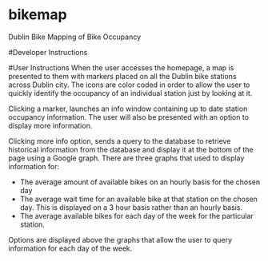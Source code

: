 # bikemap
Dublin Bike Mapping of Bike Occupancy

#Developer Instructions



#User Instructions
When the user accesses the homepage, a map is presented to them with markers placed on all the Dublin bike stations across Dublin city. The icons are color coded in order to allow the user to quickly identify the occupancy of an individual station just by looking at it.

Clicking a marker, launches an info window containing up to date station occupancy information. The user will also be presented with an option to display more information.

Clicking more info option, sends a query to the database to retrieve historical information from the database and display it at the bottom of the page using a Google graph. There are three graphs that used to display information for:
  * The average amount of available bikes on an hourly basis for the chosen day
  * The average wait time for an available bike at that station on the chosen day. This is displayed on a 3 hour basis rather than an hourly basis.
  * The average available bikes for each day of the week for the particular station.

Options are displayed above the graphs that allow the user to query information for each day of the week.
